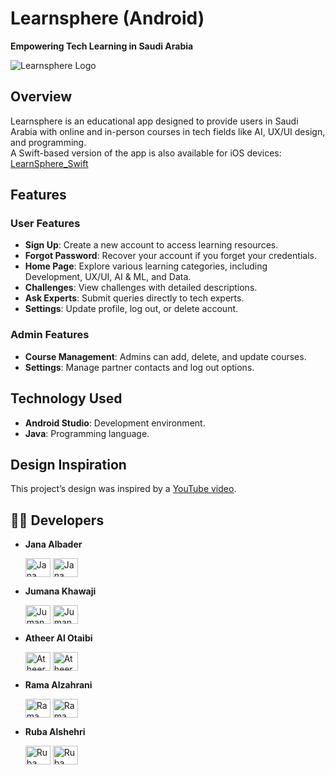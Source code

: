 # Learnsphere (Android)
**Empowering Tech Learning in Saudi Arabia**

![ Learnsphere Logo](logo.png) 
## Overview  
Learnsphere is an educational app designed to provide users in Saudi Arabia with online and in-person courses in tech fields like AI, UX/UI design, and programming.  
A Swift-based version of the app is also available for iOS devices: [LearnSphere_Swift](https://github.com/janaalbader28/LearnSphere_Swift)
## Features  
### User Features  
- **Sign Up**: Create a new account to access learning resources.  
- **Forgot Password**: Recover your account if you forget your credentials.  
- **Home Page**: Explore various learning categories, including Development, UX/UI, AI & ML, and Data.  
- **Challenges**: View challenges with detailed descriptions.  
- **Ask Experts**: Submit queries directly to tech experts.  
- **Settings**: Update profile, log out, or delete account.  

### Admin Features  
- **Course Management**: Admins can add, delete, and update courses.  
- **Settings**: Manage partner contacts and log out options.  

## Technology Used  
- **Android Studio**: Development environment.  
- **Java**: Programming language.  

## Design Inspiration  
This project’s design was inspired by a [YouTube video](https://www.youtube.com/watch?si=MOXlba-_869Jqelh&v=PdOJZakneXc&feature=youtu.be).

## 👩‍💻 Developers

- **Jana Albader**  
  <p align="left">
    <a href="https://github.com/janaalbader28" target="_blank"><img align="center" src="https://raw.githubusercontent.com/rahuldkjain/github-profile-readme-generator/master/src/images/icons/Social/github.svg" alt="Jana Albader" height="30" width="40" /></a>
    <a href="https://www.linkedin.com/in/jana-albader/" target="_blank"><img align="center" src="https://raw.githubusercontent.com/rahuldkjain/github-profile-readme-generator/master/src/images/icons/Social/linked-in-alt.svg" alt="Jana Albader" height="30" width="40" /></a>
  </p>
  
- **Jumana Khawaji**  
  <p align="left">
    <a href="https://github.com/iijumanaAhmed" target="_blank"><img align="center" src="https://raw.githubusercontent.com/rahuldkjain/github-profile-readme-generator/master/src/images/icons/Social/github.svg" alt="Jumana Khawaji" height="30" width="40" /></a>
    <a href="https://www.linkedin.com/in/jumana-khawaji-0488382b8" target="_blank"><img align="center" src="https://raw.githubusercontent.com/rahuldkjain/github-profile-readme-generator/master/src/images/icons/Social/linked-in-alt.svg" alt="Jumana Khawaji" height="30" width="40" /></a>
  </p>

- **Atheer Al Otaibi**  
  <p align="left">
    <a href="https://github.com/AtheerMishal" target="_blank"><img align="center" src="https://raw.githubusercontent.com/rahuldkjain/github-profile-readme-generator/master/src/images/icons/Social/github.svg" alt="Atheer Al Otaibi" height="30" width="40" /></a>
    <a href="https://www.linkedin.com/in/atheer-mishal-al-otaibi/" target="_blank"><img align="center" src="https://raw.githubusercontent.com/rahuldkjain/github-profile-readme-generator/master/src/images/icons/Social/linked-in-alt.svg" alt="Atheer Al Otaibi" height="30" width="40" /></a>
  </p>

- **Rama Alzahrani**  
  <p align="left">
    <a href="https://github.com/RamaKhalid" target="_blank"><img align="center" src="https://raw.githubusercontent.com/rahuldkjain/github-profile-readme-generator/master/src/images/icons/Social/github.svg" alt="Rama Alzahrani" height="30" width="40" /></a>
    <a href="https://www.linkedin.com/in/rama-alzahrani-6ba7362b6/" target="_blank"><img align="center" src="https://raw.githubusercontent.com/rahuldkjain/github-profile-readme-generator/master/src/images/icons/Social/linked-in-alt.svg" alt="Rama Alzahrani" height="30" width="40" /></a>
  </p>

- **Ruba Alshehri**  
  <p align="left">
    <a href="https://github.com/ruba-21" target="_blank"><img align="center" src="https://raw.githubusercontent.com/rahuldkjain/github-profile-readme-generator/master/src/images/icons/Social/github.svg" alt="Ruba Alshehri" height="30" width="40" /></a>
    <a href="https://www.linkedin.com/in/ruba-alshehri-069a32281/?locale=en_US" target="_blank"><img align="center" src="https://raw.githubusercontent.com/rahuldkjain/github-profile-readme-generator/master/src/images/icons/Social/linked-in-alt.svg" alt="Ruba Alshehri" height="30" width="40" /></a>
  </p>
